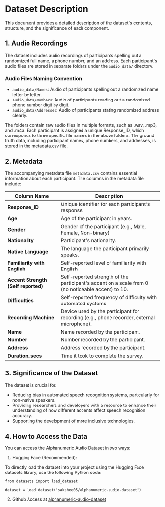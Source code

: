 # Dataset Description

This document provides a detailed description of the dataset's contents, structure, and the significance of each component.

## 1. Audio Recordings
The dataset includes audio recordings of participants spelling out a randomized full name, a phone number, and an address. Each participant's audio files are stored in separate folders under the `audio_data/` directory.

### Audio Files Naming Convention
- `audio_data/Names`: Audio of participants spelling out a randomized name letter by letter.
- `audio_data/Numbers`: Audio of participants reading out a randomized phone number digit by digit.
- `audio_data/Addresses`: Audio of participants stating randomized address clearly.

The folders contain raw audio files in multiple formats, such as .wav, .mp3, and .m4a. Each participant is assigned a unique Response_ID, which corresponds to three specific file names in the above folders. The ground truth data, including participant names, phone numbers, and addresses, is stored in the metadata.csv file.

## 2. Metadata
The accompanying metadata file `metadata.csv` contains essential information about each participant. The columns in the metadata file include:

| Column Name                | Description                                                                                           |
|----------------------------|-------------------------------------------------------------------------------------------------------|
| **Response_ID**            | Unique identifier for each participant's response.                                                   |                                                             |
| **Age**                    | Age of the participant in years.                                                                     |
| **Gender**                 | Gender of the participant (e.g., Male, Female, Non-binary).                                          |
| **Nationality**            | Participant's nationality.                                                                           |
| **Native Language**        | The language the participant primarily speaks.                                                       |
| **Familiarity with English** | Self-reported level of familiarity with English       |
| **Accent Strength (Self reported)**        | Self-reported strength of the participant's accent on a scale from 0 (no noticeable accent) to 10.   |
| **Difficulties**           | Self-reported frequency of difficulty with automated systems |
| **Recording Machine**      | Device used by the participant for recording (e.g., phone recorder, external microphone).            |
| **Name**                   | Name recorded by the participant.                                                                             |
| **Number**                 | Number recorded by the participant.                                                                     |
| **Address**                | Address recorded by the participant.                                                                |
| **Duration_secs**          | Time it took to complete the survey.                                                                |

## 3. Significance of the Dataset
The dataset is crucial for:
- Reducing bias in automated speech recognition systems, particularly for non-native speakers.
- Providing researchers and developers with a resource to enhance their understanding of how different accents affect speech recognition accuracy.
- Supporting the development of more inclusive technologies.

## 4. How to Access the Data
You can access the Alphanumeric Audio Dataset in two ways:

1. Hugging Face (Recommended):

To directly load the dataset into your project using the Hugging Face datasets library, use the following Python code:
```
from datasets import load_dataset

dataset = load_dataset("sakshee05/alphanumeric-audio-dataset")
```

2. Github
Access at [alphanumeric-audio-dataset](https://github.com/Sakshee5/alphanumeric-audio-dataset)
